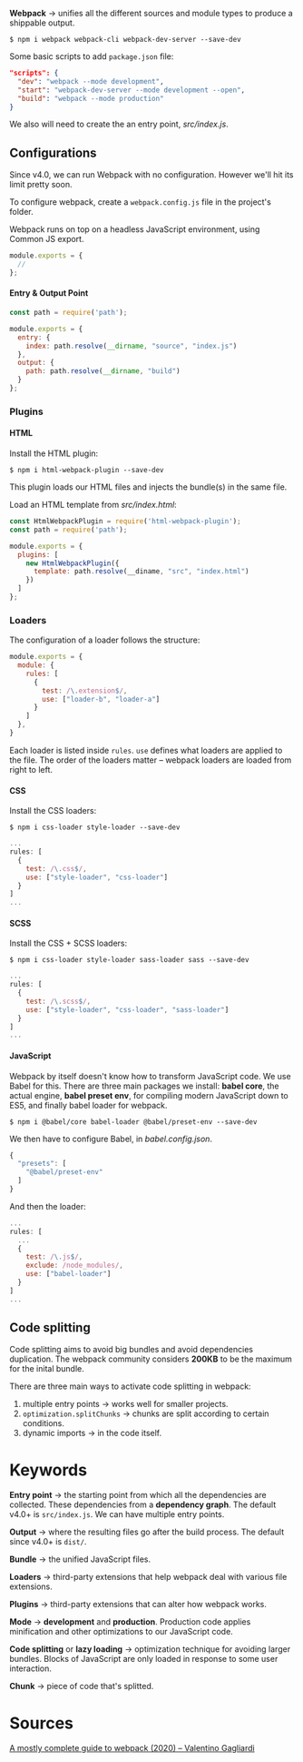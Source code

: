 __Webpack__ → unifies all the different sources and module types to produce a shippable output.

```
$ npm i webpack webpack-cli webpack-dev-server --save-dev
```

Some basic scripts to add `package.json` file:
```json
"scripts": {
  "dev": "webpack --mode development",
  "start": "webpack-dev-server --mode development --open",
  "build": "webpack --mode production"
}
```

We also will need to create the an entry point, *src/index.js*.

## Configurations
Since v4.0, we can run Webpack with no configuration. However we'll hit its limit pretty soon.

To configure webpack, create a `webpack.config.js` file in the project's folder.

Webpack runs on top on a headless JavaScript environment, using Common JS export.
```javascript
module.exports = {
  //
};
```

#### Entry & Output Point
```javascript
const path = require('path');

module.exports = {
  entry: { 
    index: path.resolve(__dirname, "source", "index.js")
  },
  output: {
    path: path.resolve(__dirname, "build")
  }
};
```

### Plugins
#### HTML
Install the HTML plugin:
```
$ npm i html-webpack-plugin --save-dev
```

This plugin loads our HTML files and injects the bundle(s) in the same file.

Load an HTML template from *src/index.html*:
```javascript
const HtmlWebpackPlugin = require('html-webpack-plugin');
const path = require('path');

module.exports = {
  plugins: [
    new HtmlWebpackPlugin({
      template: path.resolve(__diname, "src", "index.html")
    })
  ]
};
```

### Loaders
The configuration of a loader follows the structure:
```javascript
module.exports = {
  module: {
    rules: [
      {
        test: /\.extension$/,
        use: ["loader-b", "loader-a"]
      }
    ]
  },
}
```
Each loader is listed inside `rules`. `use` defines what loaders are applied to the file. The order of the loaders matter – webpack loaders are loaded from right to left.

#### CSS
Install the CSS loaders:
```
$ npm i css-loader style-loader --save-dev
```

```javascript
...
rules: [
  {
    test: /\.css$/,
    use: ["style-loader", "css-loader"]
  }
]
...
```

#### SCSS
Install the CSS + SCSS loaders:
```
$ npm i css-loader style-loader sass-loader sass --save-dev
```

```javascript
...
rules: [
  {
    test: /\.scss$/,
    use: ["style-loader", "css-loader", "sass-loader"]
  }
]
...
```

#### JavaScript
Webpack by itself doesn't know how to transform JavaScript code. We use Babel for this. There are three main packages we install: **babel core**, the actual engine, **babel preset env**, for compiling modern JavaScript down to ES5, and finally babel loader for webpack.
```
$ npm i @babel/core babel-loader @babel/preset-env --save-dev
```

We then have to configure Babel, in *babel.config.json*.
```javascript
{
  "presets": [
    "@babel/preset-env"
  ]
}
```

And then the loader:
```javascript
...
rules: [
  ...
  {
    test: /\.js$/,
    exclude: /node_modules/,
    use: ["babel-loader"]
  }
]
...
```

## Code splitting
Code splitting aims to avoid big bundles and avoid dependencies duplication. The webpack community considers **200KB** to be the maximum for the inital bundle.

There are three main ways to activate code splitting in webpack:
1. multiple entry points → works well for smaller projects.
2. `optimization.splitChunks` → chunks are split according to certain conditions.
3. dynamic imports → in the code itself.

# Keywords
__Entry point__ → the starting point from which all the dependencies are collected. These dependencies from a **dependency graph**. The default v4.0+ is `src/index.js`. We can have multiple entry points.

__Output__ → where the resulting files go after the build process. The default since v4.0+ is `dist/`.

__Bundle__ → the unified JavaScript files.

__Loaders__ → third-party extensions that help webpack deal with various file extensions.

__Plugins__ → third-party extensions that can alter how webpack works.

__Mode__ → **development** and **production**. Production code applies minification and other optimizations to our JavaScript code.

__Code splitting__ or __lazy loading__ → optimization technique for avoiding larger bundles. Blocks of JavaScript are only loaded in response to some user interaction.

__Chunk__ → piece of code that's splitted.

# Sources
[A mostly complete guide to webpack (2020) – Valentino Gagliardi](https://www.valentinog.com/blog/webpack/)
